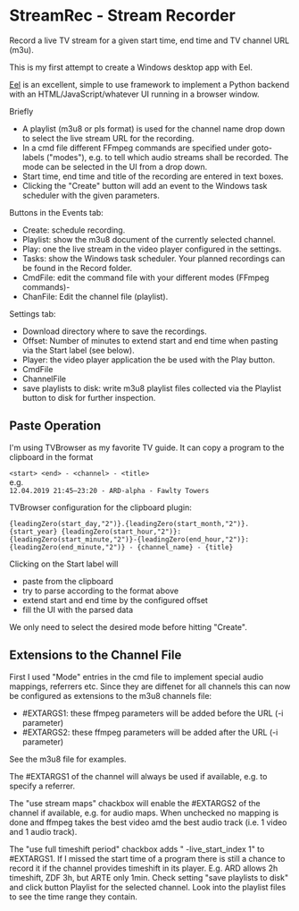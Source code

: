 # StreamRec - Stream Recorder

Record a live TV stream for a given start time, end time and TV channel URL (m3u).

This is my first attempt to create a Windows desktop app with Eel.

[Eel](https://github.com/ChrisKnott/Eel) is an excellent, simple to use framework to implement a Python backend with an HTML/JavaScript/whatever UI running in a browser window.

Briefly
- A playlist (m3u8 or pls format) is used for the channel name drop down to select the live stream URL for the recording.
- In a cmd file different FFmpeg commands are specified under goto-labels ("modes"), e.g. to tell which audio streams shall be recorded. The mode can be selected in the UI from a drop down.
- Start time, end time and title of the recording are entered in text boxes.
- Clicking the "Create" button will add an event to the Windows task scheduler with the given parameters.

Buttons in the Events tab:
- Create: schedule recording.
- Playlist: show the m3u8 document of the currently selected channel.
- Play: one the live stream in the video player configured in the settings.
- Tasks: show the Windows task scheduler. Your planned recordings can be found in the Record folder.
- CmdFile: edit the command file with your different modes (FFmpeg commands)-
- ChanFile: Edit the channel file (playlist).

Settings tab:
- Download directory where to save the recordings.
- Offset: Number of minutes to extend start and end time when pasting via the Start label (see below).
- Player: the video player application the be used with the Play button.
- CmdFile
- ChannelFile
- save playlists to disk: write m3u8 playlist files collected via the Playlist button to disk for further inspection.

## Paste Operation

I'm using TVBrowser as my favorite TV guide. It can copy a program to the clipboard in the format

`<start> <end> - <channel> - <title>`<br>
e.g.<br>
`12.04.2019 21:45–23:20 - ARD-alpha - Fawlty Towers`

TVBrowser configuration for the clipboard plugin:

`{leadingZero(start_day,"2")}.{leadingZero(start_month,"2")}.{start_year} {leadingZero(start_hour,"2")}:{leadingZero(start_minute,"2")}-{leadingZero(end_hour,"2")}:{leadingZero(end_minute,"2")} - {channel_name} - {title}`

Clicking on the Start label will 
- paste from the clipboard
- try to parse according to the format above
- extend start and end time by the configured offset
- fill the UI with the parsed data

We only need to select the desired mode before hitting "Create".

## Extensions to the Channel File

First I used "Mode" entries in the cmd file to implement special audio mappings, referrers etc. 
Since they are diffenet for all channels this can now be configured as extensions to the m3u8 channels file:
- #EXTARGS1: these ffmpeg parameters will be added before the URL (-i parameter)
- #EXTARGS2: these ffmpeg parameters will be added after the URL (-i parameter)

See the m3u8 file for examples.

The #EXTARGS1 of the channel will always be used if available, e.g. to specify a referrer.

The "use stream maps" chackbox will enable the #EXTARGS2 of the channel if available, e.g. for audio maps. 
When unchecked no mapping is done and ffmpeg takes the best video amd the best audio track (i.e. 1 video and 1 audio track).

The "use full timeshift period" chackbox adds " -live_start_index 1" to #EXTARGS1. 
If I missed the start time of a program there is still a chance to record it if the channel provides timeshift in its player. 
E.g. ARD allows 2h timeshift, ZDF 3h, but ARTE only 1min.
Check setting "save playlists to disk" and click button Playlist for the selected channel. Look into the playlist files to see the time range they contain.







